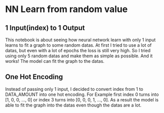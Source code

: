 # NN Learn from random value

## 1 Input(index) to 1 Output
This notebook is about seeing how neural network learn with only 1 input learns to fit a graph to some random datas. At first I tried to use a lot of datas, but even with a lot of epochs the loss is still very high.
So I tried using only 5 random datas and make them as simple as possible. And it works! The model can fit the graph to the datas.

## One Hot Encoding
Instead of passing only 1 input, I decided to convert index from 1 to DATA_AMOUNT into one hot encoding. For Example first index 0 turns into [1, 0, 0, ..., 0] or index 3 turns into [0, 0, 0, 1, ..., 0].
As a result the model is able to fit the graph into the datas even though the datas are a lot.
